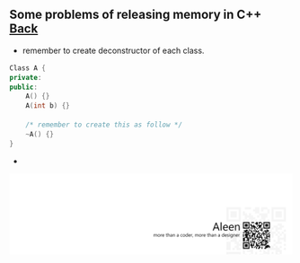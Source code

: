 ## Some problems of releasing memory in C++ [Back](./qa.md)

- remember to create deconstructor of each class.

```cpp
Class A {
private:
public:
    A() {}
    A(int b) {}
    
    /* remember to create this as follow */
    ~A() {}
}
```

- 

<a href="http://aleen42.github.io/" target="_blank" ><img src="./../pic/tail.gif"></a>
